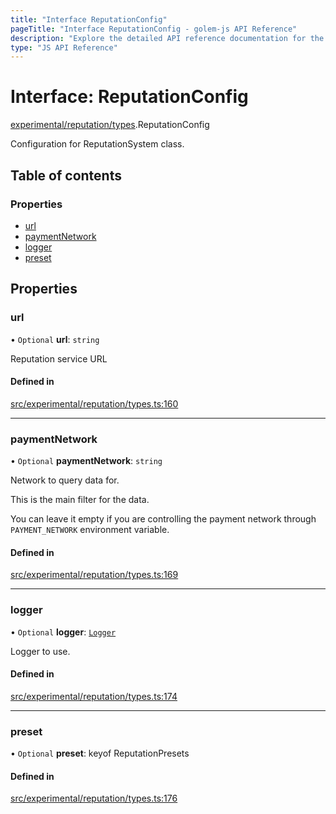 ```yaml
---
title: "Interface ReputationConfig"
pageTitle: "Interface ReputationConfig - golem-js API Reference"
description: "Explore the detailed API reference documentation for the Interface ReputationConfig within the golem-js SDK for the Golem Network."
type: "JS API Reference"
---
```

# Interface: ReputationConfig

[experimental/reputation/types](../modules/experimental_reputation_types).ReputationConfig

Configuration for ReputationSystem class.

## Table of contents

### Properties

- [url](experimental_reputation_types.ReputationConfig#url)
- [paymentNetwork](experimental_reputation_types.ReputationConfig#paymentnetwork)
- [logger](experimental_reputation_types.ReputationConfig#logger)
- [preset](experimental_reputation_types.ReputationConfig#preset)

## Properties

### url

• `Optional` **url**: `string`

Reputation service URL

#### Defined in

[src/experimental/reputation/types.ts:160](https://github.com/golemfactory/golem-js/blob/ed1cf1df/src/experimental/reputation/types.ts#L160)

___

### paymentNetwork

• `Optional` **paymentNetwork**: `string`

Network to query data for.

This is the main filter for the data.

You can leave it empty if you are controlling the payment network through `PAYMENT_NETWORK` environment variable.

#### Defined in

[src/experimental/reputation/types.ts:169](https://github.com/golemfactory/golem-js/blob/ed1cf1df/src/experimental/reputation/types.ts#L169)

___

### logger

• `Optional` **logger**: [`Logger`](shared_utils_logger_logger.Logger)

Logger to use.

#### Defined in

[src/experimental/reputation/types.ts:174](https://github.com/golemfactory/golem-js/blob/ed1cf1df/src/experimental/reputation/types.ts#L174)

___

### preset

• `Optional` **preset**: keyof ReputationPresets

#### Defined in

[src/experimental/reputation/types.ts:176](https://github.com/golemfactory/golem-js/blob/ed1cf1df/src/experimental/reputation/types.ts#L176)
